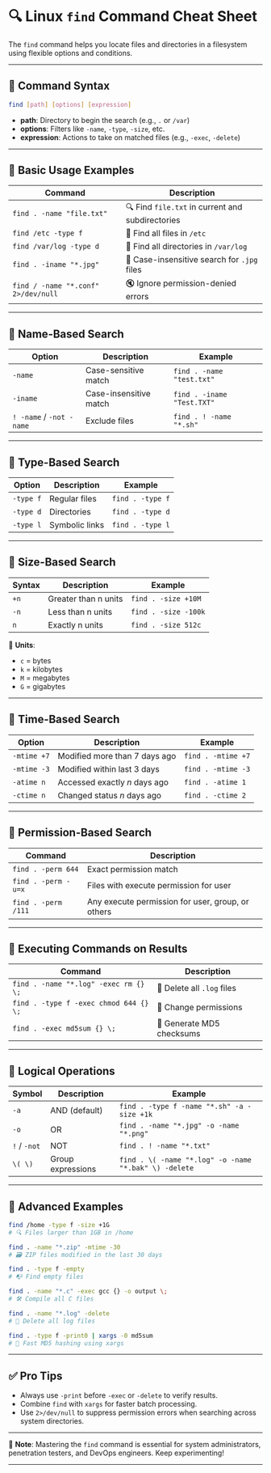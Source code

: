 # 🔍 Linux `find` Command Cheat Sheet

The `find` command helps you locate files and directories in a filesystem using flexible options and conditions.

---

## 📁 Command Syntax

```bash
find [path] [options] [expression]
```

- **path**: Directory to begin the search (e.g., `.` or `/var`)
- **options**: Filters like `-name`, `-type`, `-size`, etc.
- **expression**: Actions to take on matched files (e.g., `-exec`, `-delete`)

---

## 🔹 Basic Usage Examples

| Command | Description |
|--------|-------------|
| `find . -name "file.txt"` | 🔍 Find `file.txt` in current and subdirectories |
| `find /etc -type f` | 📄 Find all files in `/etc` |
| `find /var/log -type d` | 📁 Find all directories in `/var/log` |
| `find . -iname "*.jpg"` | 🎨 Case-insensitive search for `.jpg` files |
| `find / -name "*.conf" 2>/dev/null` | 🔇 Ignore permission-denied errors |

---

## 🔹 Name-Based Search

| Option | Description | Example |
|--------|-------------|---------|
| `-name` | Case-sensitive match | `find . -name "test.txt"` |
| `-iname` | Case-insensitive match | `find . -iname "Test.TXT"` |
| `! -name` / `-not -name` | Exclude files | `find . ! -name "*.sh"` |

---

## 🔹 Type-Based Search

| Option | Description | Example |
|--------|-------------|---------|
| `-type f` | Regular files | `find . -type f` |
| `-type d` | Directories | `find . -type d` |
| `-type l` | Symbolic links | `find . -type l` |

---

## 🔹 Size-Based Search

| Syntax | Description | Example |
|--------|-------------|---------|
| `+n` | Greater than n units | `find . -size +10M` |
| `-n` | Less than n units | `find . -size -100k` |
| `n` | Exactly n units | `find . -size 512c` |

📏 **Units**:
- `c` = bytes  
- `k` = kilobytes  
- `M` = megabytes  
- `G` = gigabytes  

---

## 🔹 Time-Based Search

| Option | Description | Example |
|--------|-------------|---------|
| `-mtime +7` | Modified more than 7 days ago | `find . -mtime +7` |
| `-mtime -3` | Modified within last 3 days | `find . -mtime -3` |
| `-atime n` | Accessed exactly *n* days ago | `find . -atime 1` |
| `-ctime n` | Changed status *n* days ago | `find . -ctime 2` |

---

## 🔹 Permission-Based Search

| Command | Description |
|---------|-------------|
| `find . -perm 644` | Exact permission match |
| `find . -perm -u=x` | Files with execute permission for user |
| `find . -perm /111` | Any execute permission for user, group, or others |

---

## 🔹 Executing Commands on Results

| Command | Description |
|---------|-------------|
| `find . -name "*.log" -exec rm {} \;` | 🧹 Delete all `.log` files |
| `find . -type f -exec chmod 644 {} \;` | 🔐 Change permissions |
| `find . -exec md5sum {} \;` | 🔢 Generate MD5 checksums |

---

## 🔹 Logical Operations

| Symbol | Description | Example |
|--------|-------------|---------|
| `-a` | AND (default) | `find . -type f -name "*.sh" -a -size +1k` |
| `-o` | OR | `find . -name "*.jpg" -o -name "*.png"` |
| `!` / `-not` | NOT | `find . ! -name "*.txt"` |
| `\( \)` | Group expressions | `find . \( -name "*.log" -o -name "*.bak" \) -delete` |

---

## 🔹 Advanced Examples

```bash
find /home -type f -size +1G
# 🔍 Files larger than 1GB in /home

find . -name "*.zip" -mtime -30
# 🗃️ ZIP files modified in the last 30 days

find . -type f -empty
# 📭 Find empty files

find . -name "*.c" -exec gcc {} -o output \;
# 🛠️ Compile all C files

find . -name "*.log" -delete
# 🧹 Delete all log files

find . -type f -print0 | xargs -0 md5sum
# 🔄 Fast MD5 hashing using xargs
```

---

## ✅ Pro Tips

- Always use `-print` before `-exec` or `-delete` to verify results.
- Combine `find` with `xargs` for faster batch processing.
- Use `2>/dev/null` to suppress permission errors when searching across system directories.

---

📘 **Note**: Mastering the `find` command is essential for system administrators, penetration testers, and DevOps engineers. Keep experimenting!

---
